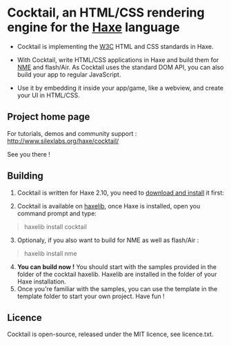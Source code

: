 Cocktail, an HTML/CSS rendering engine for the [Haxe](http://haxe.org/) language 
=============

* Cocktail is implementing the [W3C](http://www.w3.org/) HTML and CSS standards in Haxe.

* With Cocktail, write HTML/CSS applications in Haxe and build them for [NME](http://www.nme.io/) and flash/Air. As Cocktail uses the standard DOM API, you can also build your app to regular JavaScript.

* Use it by embedding it inside your app/game, like a webview, and create your UI in HTML/CSS.

Project home page
-------------

For tutorials, demos and community support :
http://www.silexlabs.org/haxe/cocktail/

See you there !

Building
-------------

1. Cocktail is written for Haxe 2.10, you need to [download and install](http://haxe.org/download) it first:

2. Cocktail is available on [haxelib](http://haxe.org/haxelib), once Haxe is installed, open you command prompt and type:
> haxelib install cocktail

3. Optionaly, if you also want to build for NME as well as flash/Air : 
> haxelib install nme

4. **You can build now !** You should start with the samples provided in the folder of the cocktail haxelib. Haxelib are installed in the folder of your Haxe installation.
5. Once you're familiar with the samples, you can use the template in the template folder to start your own project. Have fun !

Licence
-------------

Cocktail is open-source, released under the MIT licence, see licence.txt.
